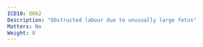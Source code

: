 ```yaml
---
ICD10: O662
Description: "Obstructed labour due to unusually large fetus"
Matters: No
Weight: 0
---
```

